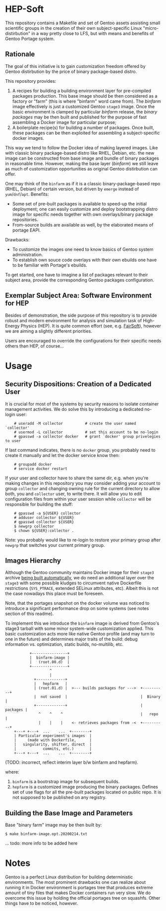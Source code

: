# HEP-Soft

This repository contains a Makefile and set of Gentoo assets assisting small
scientific groups in the creation of their own subject-specific Linux
"micro-distirbution" in a way pretty close to LFS, but with means and benefits
of Gentoo Portage system.

## Rationale

The goal of this initiative is to gain customization freedom offered by Gentoo
distirbution by the price of binary package-based distro. 

This repository provides:

1. A recipes for building a building environment layer for pre-compiled
packages production. This base image should be then considered as a factory or
"farm" (this is where "binfarm" word
came from). The _binfarm_ image effectively is just a customized
Gentoo `stage3` image. Once the basic environment is clamped by particular
_binfarm_ release, the _binary packages_ may be then built and published for
the purpose of fast assembling a Docker image for particular purpose;
2. A boilerplate recipe(s) for building a number of packages. Once built, these
packages can be then exploited for assembling a subject-specific docker images.

This way we tend to follow the Docker idea of making layered images. Like with
classic binary package-based distro like RHEL, Debian, etc. the new image
can be constructed from base image and bundle of binary packages in reasonable
time. However, making the base layer (_binfarm_) we still leave as much of
customization opportunities as original Gentoo distirbution can offer.

One may think of the `binfarm` as if it is a classic binary-package-based
repo (RHEL, Debian) of certain version, but driven by `emerge` instead of
`yum`/`dnf`/`apt`. Benefits:

* Some set of pre-built packages is available to speed-up the initial
deployment; one can easily customize and deploy bootstrapping distro image
for specific needs together with own overlays/binary package repositories.
* From-source builds are available as well, by the elaborated means of portage
EAPI.

Drawbacks:

* To customize the images one need to know basics of Gentoo system
administration.
* To establish own souce code overlays with their own ebuilds one have to
be familiar with Portage's ebuilds.

To get started, one have to imagine a list of packages relevant to their
subject area, provide the corresponding Gentoo packages configuration.

## Exemplar Subject Area: Software Environment for HEP

Besides of demonstration, the side purpose of this repository is to provide
robust and modern environment for analysis and simulation task of High-Energy
Physics (HEP). It is quite common
effort (see, e.g. [FairSoft](https://github.com/FairRootGroup/FairSoft)),
however we are aiming a slightly different priorities.

Users are encouraged to override the configurations for their specific needs
others than HEP, of course...

# Usage

## Security Dispositions: Creation of a Dedicated User

It is crucial for most of the systems by security reasons to isolate container
management activities. We do solve this by introducing a dedicated no-login
user:

        # useradd -M collector          # create the user named `collector'
        # usermod -L collector          # set this account to be no-login
        # gpasswd -a collector docker   # grant `docker' group privelegies to user

If last command indicates, there is no `docker` group, you probably need to
create it manually and let the docker service know then:

        # groupadd docker
        # service docker restart

If your user and collector have to share the same dir, e.g. when you're making
changes in this repository you may consider adding your account to group
`collector` and changing owning rule for the current directory to allow both,
you and `collector` user, to write there. It will allow you to edit
configuration files from within your user session while `collector` will be
responsible for building the stuff:

        # gpasswd -a ${USER} collector
        # adduser collector ${USER}
        # gpasswd collector ${USER}
        $ newgrp collector
        $ chown ${USER}:collector .

Note: you probably would like to re-login to restore your primary group after
`newgrp` that switches your current primary group.

## Images Hierarchy

Although the Gentoo community maintains Docker image for their `stage3` archive
[being built automatically](https://github.com/gentoo/gentoo-docker-images),
we do need an additional layer over the `stage3` with some possible kludges to
circumvent native Dockerfile restrictions (`SYS_PTRACE`, extended SELinux
attributes, etc). Albeit this is not the case nowadays this place must be
foreseen.

Note, that the portages snapshot on the docker volume was noticed to introduce a
significant performance drop on some systems (see notes section of this readme).

To implement this we introduce the `binfarm` image is derived from
Gentoo's stage3 tarball with some minor system-wide customization applied.
This basic customization acts more like native Gentoo profile (and may turn to
one in the future) and determines major traits of the build: debug information
vs. optimization, static builds, no-multilib, etc.

               +----------------+
               |  binfarm-image |
               |   (root.00.d)  |
               +----------------+
                        ^
                        |
                 +-------------+
                 |   hepfarm   |
                 | (root.01.d) |  >--- builds packages for --->  +----------+
                 |  not saved  |                                 |  Binary  |
                 +-------------+                                 | packages |
                   ^    ^    ^                                   |   repo   |
                   |    |    |    <- retrieves packages from -<  +----------+
        +---+ +---+  ...    ...  +--------+
        | Particular experiment's images  |
        |     (made with Dockerfile,      |
        |   singularity, shifter, direct  |
        |            commits, etc.)       |
        +---+ +---+  ...    ...  +--------+

(TODO: incorrect, reflect interim layer b/w binfarm and hepfarm).

where:

1. `binfarm` is a bootrstrap image for subsequent builds.
2. `hepfarm` is a customized image producing the binary packages. Defines
set of use flags for all the pre-built packages located on public repo. It is
not supposed to be published on any registry.

## Building the Base Image and Parameters

Base "binary farm" image may be then built by:

    $ make binfarm-image.opt.20200214.txt

... todo: more info to be added here

# Notes

Gentoo is a perfect Linux distribution for building deterministic environments.
The most prominent drawbacks one can realize about running it in Docker
environment is portages tree that produces extreme amount of tiny files that
makes Docker containers run very slow. We do overcome this issue by holding
the official portages tree on squashfs. Other things have to be noticed,
however.

